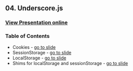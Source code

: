 ## 04. Underscore.js
### [View Presentation online](https://cdn.rawgit.com/TelerikAcademy/JavaScript-Applications/master/05.%20Web%20Storages/slides/index.html#/title)
### Table of Contents
*	Cookies - [go to slide](https://cdn.rawgit.com/TelerikAcademy/JavaScript-Applications/master/05.%20Web%20Storages/slides/index.html#/cookies)
*	SessionStorage - [go to slide](https://cdn.rawgit.com/TelerikAcademy/JavaScript-Applications/master/05.%20Web%20Storages/slides/index.html#/localStorage)
*	LocalStorage - [go to slide](https://cdn.rawgit.com/TelerikAcademy/JavaScript-Applications/master/05.%20Web%20Storages/slides/index.html#/sessionStorage)
*	Shims for localStorage and sessionStorage - [go to slide](https://cdn.rawgit.com/TelerikAcademy/JavaScript-Applications/master/05.%20Web%20Storages/slides/index.html#/shims)